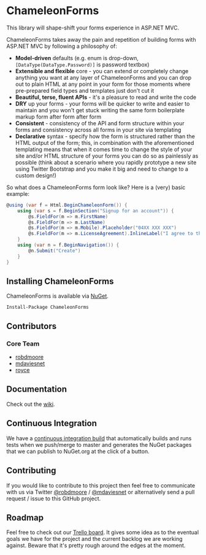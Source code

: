 ﻿ChameleonForms
==============

This library will shape-shift your forms experience in ASP.NET MVC.

ChameleonForms takes away the pain and repetition of building forms with ASP.NET MVC by following a philosophy of:
* **Model-driven** defaults (e.g. enum is drop-down, `[DataType(DataType.Password)]` is password textbox)
* **Extensible and flexible** core - you can extend or completely change anything you want at any layer of ChameleonForms and you can drop out to plain HTML at any point in your form for those moments where pre-prepared field types and templates just don't cut it
* **Beautiful, terse, fluent APIs** - it's a pleasure to read and write the code
* **DRY** up your forms - your forms will be quicker to write and easier to maintain and you won't get stuck writing the same form boilerplate markup form after form after form
* **Consistent** - consistency of the API and form structure within your forms and consistency across all forms in your site via templating
* **Declarative** syntax - specify how the form is structured rather than the HTML output of the form; this, in combination with the aforementioned templating means that when it comes time to change the style of your site and/or HTML structure of your forms you can do so as painlessly as possible (think about a scenario where you rapidly prototype a new site using Twitter Bootstrap and you make it big and need to change to a custom design!)

So what does a ChameleonForms form look like? Here is a (very) basic example:

```c#
@using (var f = Html.BeginChameleonForm()) {
    using (var s = f.BeginSection("Signup for an account")) {
        @s.FieldFor(m => m.FirstName)
        @s.FieldFor(m => m.LastName)
        @s.FieldFor(m => m.Mobile).Placeholder("04XX XXX XXX")
        @s.FieldFor(m => m.LicenseAgreement).InlineLabel("I agree to the terms and conditions")
    }
    using (var n = f.BeginNavigation()) {
        @n.Submit("Create")
    }
}
```Installing ChameleonForms-------------------------ChameleonForms is available via [NuGet](http://www.nuget.org/packages/chameleonforms).    Install-Package ChameleonForms
Contributors
------------

### Core Team

* [robdmoore](http://github.com/robdmoore)
* [mdaviesnet](https://github.com/mattdavies)
* [royce](https://github.com/royce)

Documentation
-------------
Check out the [wiki](http://github.com/MRCollective/ChameleonForms/wiki).

Continuous Integration
----------------------

We have a [continuous integration build](http://ci.robdmoore.id.au:8010/project.html?projectId=ChameleonForms&tab=projectOverview) that automatically builds and runs tests when we push/merge to master and generates the NuGet packages that we can publish to NuGet.org at the click of a button.

Contributing
------------
If you would like to contribute to this project then feel free to communicate with us via Twitter [@robdmoore](http://twitter.com/robdmoore) / [@mdaviesnet](http://twitter.com/mdaviesnet) or alternatively send a pull request / issue to this GitHub project.

Roadmap
-------

Feel free to check out our [Trello board](https://trello.com/board/chameleonforms/504df3392ad570121c36c3f7). It gives some idea as to the eventual goals we have for the project and the current backlog we are working against. Beware that it's pretty rough around the edges at the moment.

